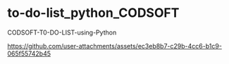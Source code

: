 # to-do-list_python_CODSOFT
CODSOFT-T0-DO-LIST-using-Python


https://github.com/user-attachments/assets/ec3eb8b7-c29b-4cc6-b1c9-065f55742b45

